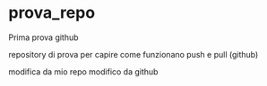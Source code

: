 # prova_repo
Prima prova github

repository di prova per capire come funzionano push e pull (github)

modifica da mio repo
modifico da github

